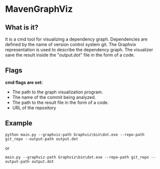 # MavenGraphViz

## What is it?
It is a cmd tool for visualizing a dependency graph. Dependencies are defined by the name of version control system git. The Graphvix representation is used to describe the dependency graph. The visualizer save the result inside the "output.dot" file in the form of a code.

## Flags
**cmd flags are set:**
- The path to the graph visualization program.
- The name of the commit being analyzed.
- The path to the result file in the form of a code.
- URL of the repository

## Example

```
python main.py --graphviz-path Graphviz\bin\dot.exe --repo-path git_repo --output-path output.dot
```
or
```
main.py --graphviz-path Graphviz\bin\dot.exe --repo-path git_repo --output-path output.dot
```
